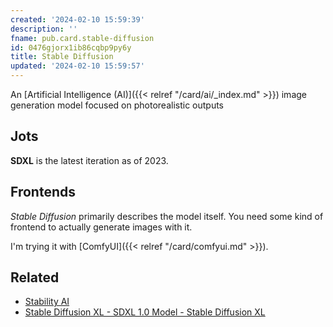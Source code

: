 ```yaml
---
created: '2024-02-10 15:59:39'
description: ''
fname: pub.card.stable-diffusion
id: 0476gjorx1ib86cqbp9py6y
title: Stable Diffusion
updated: '2024-02-10 15:59:57'
---
```


An [Artificial Intelligence (AI)]({{< relref "/card/ai/_index.md" >}}) image generation model focused on photorealistic outputs

## Jots

**SDXL** is the latest iteration as of 2023.

## Frontends

*Stable Diffusion* primarily describes the model itself. You need some kind of frontend to actually generate images with it.

I'm trying it with [ComfyUI]({{< relref "/card/comfyui.md" >}}).

## Related

- [Stability AI](https://stability.ai/)
- [Stable Diffusion XL - SDXL 1.0 Model - Stable Diffusion XL](https://stablediffusionxl.com/)